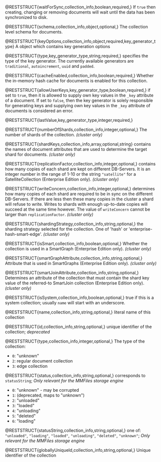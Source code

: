 @RESTSTRUCT{waitForSync,collection_info,boolean,required,}
If `true` then creating, changing or removing
documents will wait until the data has been synchronized to disk.

@RESTSTRUCT{schema,collection_info,object,optional,}
The collection level schema for documents.

@RESTSTRUCT{keyOptions,collection_info,object,required,key_generator_type}
A object which contains key generation options

@RESTSTRUCT{type,key_generator_type,string,required,}
specifies the type of the key generator. The currently
available generators are `traditional`, `autoincrement`, `uuid`
and `padded`.

@RESTSTRUCT{cacheEnabled,collection_info,boolean,required,}
Whether the in-memory hash cache for documents is enabled for this
collection.

@RESTSTRUCT{allowUserKeys,key_generator_type,boolean,required,}
if set to `true`, then it is allowed to supply
own key values in the `_key` attribute of a document. If set to
`false`, then the key generator is solely responsible for
generating keys and supplying own key values in the `_key` attribute
of documents is considered an error.

@RESTSTRUCT{lastValue,key_generator_type,integer,required,}

@RESTSTRUCT{numberOfShards,collection_info,integer,optional,}
The number of shards of the collection. _(cluster only)_

@RESTSTRUCT{shardKeys,collection_info,array,optional,string}
contains the names of document attributes that are used to
determine the target shard for documents. _(cluster only)_

@RESTSTRUCT{replicationFactor,collection_info,integer,optional,}
contains how many copies of each shard are kept on different DB-Servers.
It is an integer number in the range of 1-10 or the string `"satellite"`
for a SatelliteCollection (Enterprise Edition only). _(cluster only)_

@RESTSTRUCT{writeConcern,collection_info,integer,optional,}
determines how many copies of each shard are required to be
in sync on the different DB-Servers. If there are less then these many copies
in the cluster a shard will refuse to write. Writes to shards with enough
up-to-date copies will succeed at the same time however. The value of
`writeConcern` cannot be larger than `replicationFactor`. _(cluster only)_

@RESTSTRUCT{shardingStrategy,collection_info,string,optional,}
the sharding strategy selected for the collection.
One of 'hash' or 'enterprise-hash-smart-edge'. _(cluster only)_

@RESTSTRUCT{isSmart,collection_info,boolean,optional,}
Whether the collection is used in a SmartGraph (Enterprise Edition only).
_(cluster only)_

@RESTSTRUCT{smartGraphAttribute,collection_info,string,optional,}
Attribute that is used in SmartGraphs (Enterprise Edition only). _(cluster only)_

@RESTSTRUCT{smartJoinAttribute,collection_info,string,optional,}
Determines an attribute of the collection that must contain the shard key value
of the referred-to SmartJoin collection (Enterprise Edition only). _(cluster only)_

@RESTSTRUCT{isSystem,collection_info,boolean,optional,}
true if this is a system collection; usually `name` will start with an underscore.

@RESTSTRUCT{name,collection_info,string,optional,}
literal name of this collection

@RESTSTRUCT{id,collection_info,string,optional,}
unique identifier of the collection; *deprecated*

@RESTSTRUCT{type,collection_info,integer,optional,}
The type of the collection:
  - `0`: "unknown"
  - `2`: regular document collection
  - `3`: edge collection

@RESTSTRUCT{status,collection_info,string,optional,}
corresponds to `statusString`; *Only relevant for the MMFiles storage engine*
  - `0`: "unknown" - may be corrupted
  - `1`: (deprecated, maps to "unknown")
  - `2`: "unloaded"
  - `3`: "loaded"
  - `4`: "unloading"
  - `5`: "deleted"
  - `6`: "loading"

@RESTSTRUCT{statusString,collection_info,string,optional,}
one of: `"unloaded"`, `"loading"`, `"loaded"`, `"unloading"`, `"deleted"`, `"unknown"`;
*Only relevant for the MMFiles storage engine*

@RESTSTRUCT{globallyUniqueId,collection_info,string,optional,}
Unique identifier of the collection
